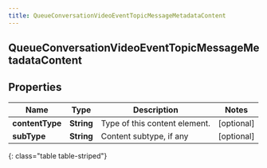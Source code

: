 ```yaml
---
title: QueueConversationVideoEventTopicMessageMetadataContent
---
```

## QueueConversationVideoEventTopicMessageMetadataContent


## Properties

| Name | Type | Description | Notes |
| ------------ | ------------- | ------------- | ------------- |
| **contentType** | <!----><!---->**String**<!----> | Type of this content element. |  [optional] |
| **subType** | <!----><!---->**String**<!----> | Content subtype, if any |  [optional] |
{: class="table table-striped"}



